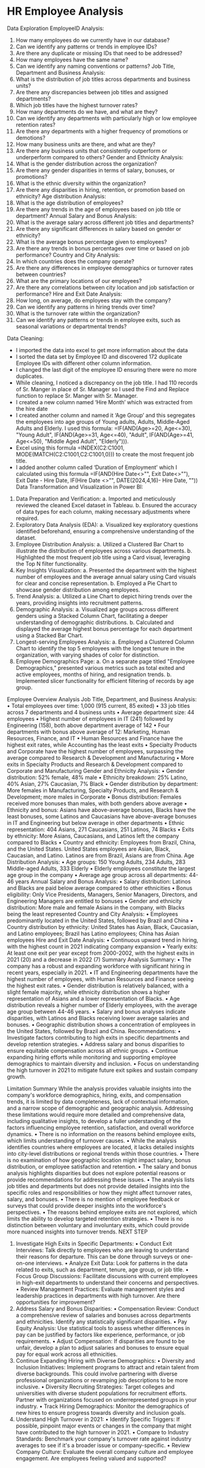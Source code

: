# HR Employee Analysis

Data Exploration
EmployeeID Analysis:
1)	How many employees do we currently have in our database?
2)	Can we identify any patterns or trends in employee IDs?
3)	Are there any duplicate or missing IDs that need to be addressed?
4)	How many employees have the same name?
5)	Can we identify any naming conventions or patterns?
Job Title, Department and Business Analysis:
6)	What is the distribution of job titles across departments and business units?
7)	Are there any discrepancies between job titles and assigned departments?
8)	Which job titles have the highest turnover rates?
9)	How many departments do we have, and what are they?
10)	Can we identify any departments with particularly high or low employee retention rates?
11)	Are there any departments with a higher frequency of promotions or demotions?
12)	How many business units are there, and what are they?
13)	Are there any business units that consistently outperform or underperform compared to others?
Gender and Ethnicity Analysis:
14)	What is the gender distribution across the organization?
15)	Are there any gender disparities in terms of salary, bonuses, or promotions?
16)	What is the ethnic diversity within the organization?
17)	Are there any disparities in hiring, retention, or promotion based on ethnicity?
Age distribution Analysis:
18)	What is the age distribution of employees?
19)	Are there any trends in the age of employees based on job title or department?
Annual Salary and Bonus Analysis:
20)	What is the average salary across different job titles and departments?
21)	Are there any significant differences in salary based on gender or ethnicity?
22)	What is the average bonus percentage given to employees?
23)	Are there any trends in bonus percentages over time or based on job performance?
Country and City Analysis:
24) In which countries does the company operate?
25) Are there any differences in employee demographics or turnover rates between countries?
26) What are the primary locations of our employees?
27) Are there any correlations between city location and job satisfaction or performance?
Hire and Exit Date Analysis:
28) How long, on average, do employees stay with the company?
29) Can we identify any patterns in hiring trends over time?
30) What is the turnover rate within the organization?
31) Can we identify any patterns or trends in employee exits, such as seasonal variations or departmental trends?

Data Cleaning:
-	I imported the data into excel to get more information about the data
-	I sorted the data set by Employee ID and discovered 172 duplicate Employee IDs with different other column information.
-	I changed the last digit of the employee ID ensuring there were no more duplicates.
-	While cleaning, I noticed a discrepancy on the job title. I had 110 records of Sr. Manger in place of Sr. Manager so I used the Find and Replace function to replace Sr. Manger with Sr. Manager.
-	I created a new column named ‘Hire Month’ which was extracted from the hire date 
-	I created another column and named it ‘Age Group’ and this segregates the employees into age groups of Young adults, Adults, Middle-Aged Adults and Elderly. I used this formula: =IF(AND(Age>=20, Age<=30), "Young Adult", IF(AND(Age>=31, Age<=40), "Adult", IF(AND(Age>=41, Age<=50), "Middle Aged Adult", "Elderly"))).
-	Excel using this formula =INDEX(C2:C1001, MODE(MATCH(C2:C1001,C2:C1001,0))) to create the most frequent job title.
-	I added another column called ‘Duration of Employment’ which I calculated using this formula =IF(AND(Hire Date<>"", Exit Date<>""), Exit Date - Hire Date, IF(Hire Date <>"", DATE(2024,4,16)- Hire Date, ""))
Data Transformation and Visualization in Power BI:
1.	Data Preparation and Verification:
a.	Imported and meticulously reviewed the cleaned Excel dataset in Tableau.
b.	Ensured the accuracy of data types for each column, making necessary adjustments where required.
2.	Exploratory Data Analysis (EDA):
a.	Visualized key exploratory questions identified beforehand, ensuring a comprehensive understanding of the dataset.
3.	Employee Distribution Analysis:
a.	Utilized a Clustered Bar Chart to illustrate the distribution of employees across various departments.
b.	Highlighted the most frequent job title using a Card visual, leveraging the Top N filter functionality.
4.	Key Insights Visualization:
a.	Presented the department with the highest number of employees and the average annual salary using Card visuals for clear and concise representation.
b.	Employed a Pie Chart to showcase gender distribution among employees.
5.	Trend Analysis:
a.	Utilized a Line Chart to depict hiring trends over the years, providing insights into recruitment patterns.
6.	Demographic Analysis:
a.	Visualized age groups across different genders using a Stacked Column Chart, facilitating a deeper understanding of demographic distributions.
b.	Calculated and displayed the average highest bonus percentage for each department using a Stacked Bar Chart.
7.	Longest-serving Employees Analysis:
a.	Employed a Clustered Column Chart to identify the top 5 employees with the longest tenure in the organization, with varying shades of color for distinction.
8.	Employee Demographics Page:
a.	On a separate page titled "Employee Demographics," presented various metrics such as total exited and active employees, months of hiring, and resignation trends.
b.	Implemented slicer functionality for efficient filtering of records by age group.

Employee Overview Analysis
Job Title, Department, and Business Analysis:
•	Total employees over time: 1,000 (915 current, 85 exited)
•	33 job titles across 7 departments and 4 business units
•	Average department size: 44 employees
•	Highest number of employees in IT (241) followed by Engineering (158), both above department average of 142
•	Four departments with bonus above average of 12: Marketing, Human Resources, Finance, and IT
•	Human Resources and Finance have the highest exit rates, while Accounting has the least exits
•	Specialty Products and Corporate have the highest number of employees, surpassing the average compared to Research & Development and Manufacturing
•	More exits in Specialty Products and Research & Development compared to Corporate and Manufacturing
Gender and Ethnicity Analysis:
•	Gender distribution: 52% female, 48% male
•	Ethnicity breakdown: 25% Latino, 40% Asian, 27% Caucasian, 7% Black
•	Gender distribution by department: More females in Manufacturing, Specialty Products, and Research & Development; more males in Corporate
•	Bonus distribution: Females received more bonuses than males, with both genders above average
•	Ethnicity and bonus: Asians have above-average bonuses, Blacks have the least bonuses, some Latinos and Caucasians have above-average bonuses in IT and Engineering but below average in other departments
•	Ethnic representation: 404 Asians, 271 Caucasians, 251 Latinos, 74 Blacks
•	Exits by ethnicity: More Asians, Caucasians, and Latinos left the company compared to Blacks
•	Country and ethnicity: Employees from Brazil, China, and the United States. United States employees are Asian, Black, Caucasian, and Latino. Latinos are from Brazil, Asians are from China.
Age Distribution Analysis:
•	Age groups: 150 Young Adults, 234 Adults, 283 Middle-aged Adults, 333 Elderly
•	Elderly employees constitute the largest age group in the company
•	Average age group across all departments: 44-46 years
Annual Salary and Bonus Analysis:
•	Salary distribution: Latinos and Blacks are paid below average compared to other ethnicities
•	Bonus eligibility: Only Vice Presidents, Managers, Senior Managers, Directors, and Engineering Managers are entitled to bonuses
•	Gender and ethnicity distribution: More male and female Asians in the company, with Blacks being the least represented
Country and City Analysis:
•	Employees predominantly located in the United States, followed by Brazil and China
•	Country distribution by ethnicity: United States has Asian, Black, Caucasian, and Latino employees; Brazil has Latino employees; China has Asian employees
Hire and Exit Date Analysis:
•	Continuous upward trend in hiring, with the highest count in 2021 indicating company expansion
•	Yearly exits: At least one exit per year except from 2000-2002, with the highest exits in 2021 (20) and a decrease in 2022 (7)
Summary
Analysis Summary:
•	The company has a robust and expanding workforce with significant hiring in recent years, especially in 2021.
•	IT and Engineering departments have the highest number of employees, with Human Resources and Finance seeing the highest exit rates.
•	Gender distribution is relatively balanced, with a slight female majority, while ethnicity distribution shows a higher representation of Asians and a lower representation of Blacks.
•	Age distribution reveals a higher number of Elderly employees, with the average age group between 44-46 years.
•	Salary and bonus analyses indicate disparities, with Latinos and Blacks receiving lower average salaries and bonuses.
•	Geographic distribution shows a concentration of employees in the United States, followed by Brazil and China.
Recommendations:
•	Investigate factors contributing to high exits in specific departments and develop retention strategies.
•	Address salary and bonus disparities to ensure equitable compensation across all ethnic groups.
•	Continue expanding hiring efforts while monitoring and supporting employee demographics to maintain diversity and inclusion.
•	Focus on understanding the high turnover in 2021 to mitigate future exit spikes and sustain company growth.


Limitation
Summary
While the analysis provides valuable insights into the company's workforce demographics, hiring, exits, and compensation trends, it is limited by data completeness, lack of contextual information, and a narrow scope of demographic and geographic analysis. Addressing these limitations would require more detailed and comprehensive data, including qualitative insights, to develop a fuller understanding of the factors influencing employee retention, satisfaction, and overall workforce dynamics.
•	There is no information on the reasons behind employee exits, which limits understanding of turnover causes.
•	While the analysis identifies countries where employees are located, it lacks detailed insights into city-level distributions or regional trends within those countries.
•	There is no examination of how geographic location might impact salary, bonus distribution, or employee satisfaction and retention.
•	The salary and bonus analysis highlights disparities but does not explore potential reasons or provide recommendations for addressing these issues.
•	The analysis lists job titles and departments but does not provide detailed insights into the specific roles and responsibilities or how they might affect turnover rates, salary, and bonuses.
•	There is no mention of employee feedback or surveys that could provide deeper insights into the workforce's perspectives.
•	The reasons behind employee exits are not explored, which limits the ability to develop targeted retention strategies.
•	There is no distinction between voluntary and involuntary exits, which could provide more nuanced insights into turnover trends.
NEXT STEP
1. Investigate High Exits in Specific Departments:
•	Conduct Exit Interviews: Talk directly to employees who are leaving to understand their reasons for departure. This can be done through surveys or one-on-one interviews.
•	Analyze Exit Data: Look for patterns in the data related to exits, such as department, tenure, age group, or job title.
•	Focus Group Discussions: Facilitate discussions with current employees in high-exit departments to understand their concerns and perspectives.
•	Review Management Practices: Evaluate management styles and leadership practices in departments with high turnover. Are there opportunities for improvement?
2. Address Salary and Bonus Disparities:
•	Compensation Review: Conduct a comprehensive review of salaries and bonuses across departments and ethnicities. Identify any statistically significant disparities.
•	Pay Equity Analysis: Use statistical tools to assess whether differences in pay can be justified by factors like experience, performance, or job requirements.
•	Adjust Compensation: If disparities are found to be unfair, develop a plan to adjust salaries and bonuses to ensure equal pay for equal work across all ethnicities.
3. Continue Expanding Hiring with Diverse Demographics:
•	Diversity and Inclusion Initiatives: Implement programs to attract and retain talent from diverse backgrounds. This could involve partnering with diverse professional organizations or revamping job descriptions to be more inclusive.
•	Diversity Recruiting Strategies: Target colleges and universities with diverse student populations for recruitment efforts. Partner with organizations focused on underrepresented groups in your industry.
•	Track Hiring Demographics: Monitor the demographics of new hires to ensure progress towards diversity and inclusion goals.
4. Understand High Turnover in 2021:
•	Identify Specific Triggers: If possible, pinpoint major events or changes in the company that might have contributed to the high turnover in 2021.
•	Compare to Industry Standards: Benchmark your company's turnover rate against industry averages to see if it's a broader issue or company-specific.
•	Review Company Culture: Evaluate the overall company culture and employee engagement. Are employees feeling valued and supported?

